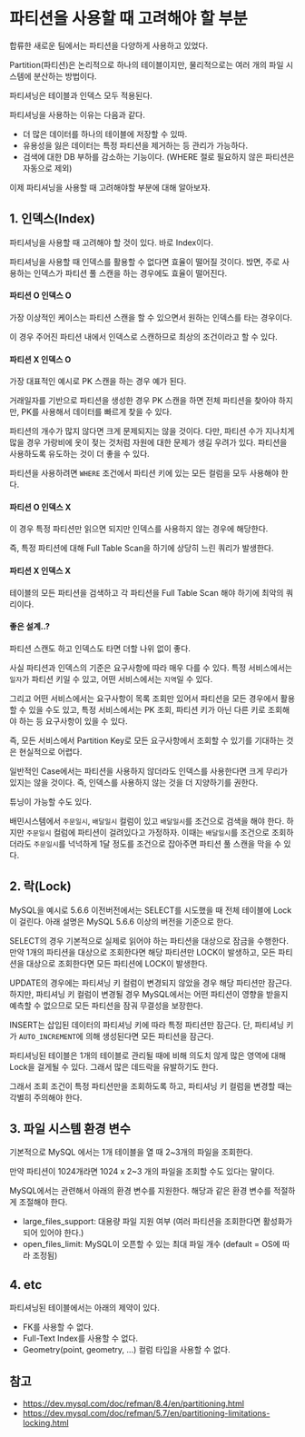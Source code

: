 # 파티션을 사용할 때 고려해야 할 부분

합류한 새로운 팀에서는 파티션을 다양하게 사용하고 있었다.

Partition(파티션)은 논리적으로 하나의 테이블이지만, 물리적으로는 여러 개의 파일 시스템에 분산하는 방법이다.

파티셔닝은 테이블과 인덱스 모두 적용된다.

파티셔닝을 사용하는 이유는 다음과 같다.
- 더 많은 데이터를 하나의 테이블에 저장할 수 있따.
- 유용성을 잃은 데이터는 특정 파티션을 제거하는 등 관리가 가능하다.
- 검색에 대한 DB 부하를 감소하는 기능이다. (WHERE 절로 필요하지 않은 파티션은 자동으로 제외)

이제 파티셔닝을 사용할 때 고려해야할 부분에 대해 알아보자.

## 1. 인덱스(Index)

파티셔닝을 사용할 때 고려해야 할 것이 있다. 바로 Index이다.

파티셔닝을 사용할 때 인덱스를 활용할 수 없다면 효율이 떨어질 것이다. 밙면, 주로 사용하는 인덱스가 파티션 풀 스캔을 하는 경우에도 효율이 떨어진다.

#### 파티션 O 인덱스 O

가장 이상적인 케이스는 파티션 스캔을 할 수 있으면서 원하는 인덱스를 타는 경우이다.

이 경우 주어진 파티션 내에서 인덱스로 스캔하므로 최상의 조건이라고 할 수 있다.

#### 파티션 X 인덱스 O

가장 대표적인 예시로 PK 스캔을 하는 경우 예가 된다.

거래일자를 기반으로 파티션을 생성한 경우 PK 스캔을 하면 전체 파티션을 찾아야 하지만, PK를 사용해서 데이터를 빠르게 찾을 수 있다.

파티션의 개수가 많지 않다면 크게 문제되지는 않을 것이다. 다만, 파티션 수가 지나치게 많을 경우 가랑비에 옷이 젖는 것처럼 자원에 대한 문제가 생길 우려가 있다. 파티션을 사용하도록 유도하는 것이 더 좋을 수 있다.

파티션을 사용하려면 `WHERE` 조건에서 파티션 키에 있는 모든 컬럼을 모두 사용해야 한다.

#### 파티션 O 인덱스 X

이 경우 특정 파티션만 읽으면 되지만 인덱스를 사용하지 않는 경우에 해당한다.

즉, 특정 파티션에 대해 Full Table Scan을 하기에 상당히 느린 쿼리가 발생한다.

#### 파티션 X 인덱스 X

테이블의 모든 파티션을 검색하고 각 파티션을 Full Table Scan 해야 하기에 최악의 쿼리이다.

#### 좋은 설계..?

파티션 스캔도 하고 인덱스도 타면 더할 나위 없이 좋다.

사실 파티션과 인덱스의 기준은 요구사항에 따라 매우 다를 수 있다. 특정 서비스에서는 `일자`가 파티션 키일 수 있고, 어떤 서비스에서는 `지역`일 수 있다.

그리고 어떤 서비스에서는 요구사항이 목록 조회만 있어서 파티션을 모든 경우에서 활용할 수 있을 수도 있고, 특정 서비스에서는 PK 조회, 파티션 키가 아닌 다른 키로 조회해야 하는 등 요구사항이 있을 수 있다.

즉, 모든 서비스에서 Partition Key로 모든 요구사항에서 조회할 수 있기를 기대하는 것은 현실적으로 어렵다.

일반적인 Case에서는 파티션을 사용하지 않더라도 인덱스를 사용한다면 크게 무리가 있지는 않을 것이다. 즉, 인덱스를 사용하지 않는 것을 더 지양하기를 권한다.

튜닝이 가능할 수도 있다.

배민시스템에서 `주문일시`, `배달일시` 컬럼이 있고 `배달일시`를 조건으로 검색을 해야 한다. 하지만 `주문일시` 컬럼에 파티션이 걸려있다고 가정하자. 이때는 `배달일시`를 조건으로 조회하더라도 `주문일시`를 넉넉하게 1달 정도를 조건으로 잡아주면 파티션 풀 스캔을 막을 수 있다.

## 2. 락(Lock)

MySQL을 예시로 5.6.6 이전버전에서는 SELECT를 시도했을 때 전체 테이블에 Lock이 걸린다. 아래 설명은 MySQL 5.6.6 이상의 버전을 기준으로 한다.

SELECT의 경우 기본적으로 실제로 읽어야 하는 파티션을 대상으로 잠금을 수행한다. 만약 1개의 파티션을 대상으로 조회한다면 해당 파티션만 LOCK이 발생하고, 모든 파티션을 대상으로 조회한다면 모든 파티션에 LOCK이 발생한다.

UPDATE의 경우에는 파티셔닝 키 컬럼이 변경되지 않았을 경우 해당 파티션만 잠근다. 하지만, 파티셔닝 키 컬럼이 변경될 경우 MySQL에서는 어떤 파티션이 영향을 받을지 예측할 수 없으므로 모든 파티션을 잠궈 무결성을 보장한다.

INSERT는 삽입된 데이터의 파티셔닝 키에 따라 특정 파티션만 잠근다. 단, 파티셔닝 키가 `AUTO_INCREMENT`에 의해 생성된다면 모든 파티션을 잠근다.

파티셔닝된 테이블은 1개의 테이블로 관리될 때에 비해 의도치 않게 많은 영역에 대해 Lock을 걸게될 수 있다. 그래서 많은 데드락을 유발하기도 한다.

그래서 조회 조건이 특정 파티션만을 조회하도록 하고, 파티셔닝 키 컬럼을 변경할 때는 각별히 주의해야 한다.

## 3. 파일 시스템 환경 변수

기본적으로 MySQL 에서는 1개 테이블을 열 때 2~3개의 파일을 조회한다.

만약 파티션이 1024개라면 1024 x 2~3 개의 파일을 조회할 수도 있다는 말이다.

MySQL에서는 관련해서 아래의 환경 변수를 지원한다. 해당과 같은 환경 변수를 적절하게 조절해야 한다.

- large_files_support: 대용량 파일 지원 여부 (여러 파티션을 조회한다면 활성화가 되어 있어야 한다.)
- open_files_limit: MySQL이 오픈할 수 있는 최대 파일 개수 (default = OS에 따라 조정됨)

## 4. etc

파티셔닝된 테이블에서는 아래의 제약이 있다.

- FK를 사용할 수 없다.
- Full-Text Index를 사용할 수 없다.
- Geometry(point, geometry, ...) 컬럼 타입을 사용할 수 없다.

## 참고

- https://dev.mysql.com/doc/refman/8.4/en/partitioning.html
- https://dev.mysql.com/doc/refman/5.7/en/partitioning-limitations-locking.html